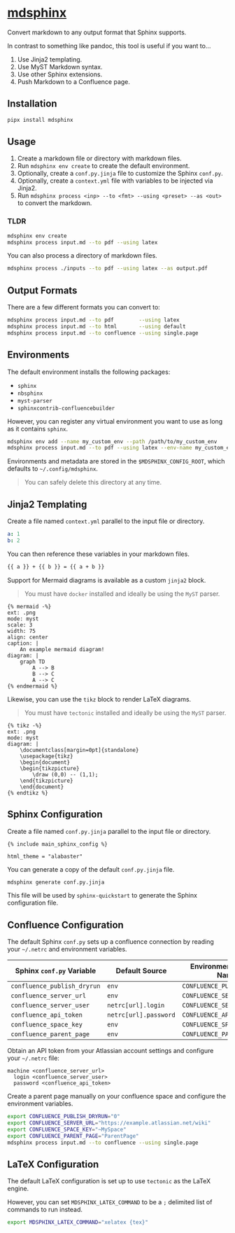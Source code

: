 # [mdsphinx](https://pypi.org/project/mdsphinx)

Convert markdown to any output format that Sphinx supports.

In contrast to something like pandoc, this tool is useful if you want to...

1) Use Jinja2 templating.
2) Use MyST Markdown syntax.
3) Use other Sphinx extensions.
4) Push Markdown to a Confluence page.

## Installation

```bash
pipx install mdsphinx
```

## Usage

1. Create a markdown file or directory with markdown files.
2. Run `mdsphinx env create` to create the default environment.
3. Optionally, create a `conf.py.jinja` file to customize the Sphinx `conf.py`.
4. Optionally, create a `context.yml` file with variables to be injected via Jinja2.
5. Run `mdsphinx process <inp> --to <fmt> --using <preset> --as <out>` to convert the markdown.

### TLDR

```bash
mdsphinx env create
mdsphinx process input.md --to pdf --using latex
```

You can also process a directory of markdown files.

```bash
mdsphinx process ./inputs --to pdf --using latex --as output.pdf
```

## Output Formats

There are a few different formats you can convert to:

```bash
mdsphinx process input.md --to pdf        --using latex
mdsphinx process input.md --to html       --using default
mdsphinx process input.md --to confluence --using single.page
```

## Environments

The default environment installs the following packages:

- `sphinx`
- `nbsphinx`
- `myst-parser`
- `sphinxcontrib-confluencebuilder`

However, you can register any virtual environment you want to use as long as it contains `sphinx`.

```bash
mdsphinx env add --name my_custom_env --path /path/to/my_custom_env
mdsphinx process input.md --to pdf --using latex --env-name my_custom_env
```

Environments and metadata are stored in the `$MDSPHINX_CONFIG_ROOT`, which defaults to `~/.config/mdsphinx`.

> You can safely delete this directory at any time.

## Jinja2 Templating

Create a file named `context.yml` parallel to the input file or directory.

```yaml
a: 1
b: 2
```

You can then reference these variables in your markdown files.

```markdown
{{ a }} + {{ b }} = {{ a + b }}
```

Support for Mermaid diagrams is available as a custom `jinja2` block.

> You must have `docker` installed and ideally be using the `MyST` parser.

```jinja2
{% mermaid -%}
ext: .png
mode: myst
scale: 3
width: 75
align: center
caption: |
    An example mermaid diagram!
diagram: |
    graph TD
        A --> B
        B --> C
        A --> C
{% endmermaid %}
```

Likewise, you can use the `tikz` block to render LaTeX diagrams.

> You must have `tectonic` installed and ideally be using the `MyST` parser.

```jinja2
{% tikz -%}
ext: .png
mode: myst
diagram: |
    \documentclass[margin=0pt]{standalone}
    \usepackage{tikz}
    \begin{document}
    \begin{tikzpicture}
        \draw (0,0) -- (1,1);
    \end{tikzpicture}
    \end{document}
{% endtikz %}
```

## Sphinx Configuration

Create a file named `conf.py.jinja` parallel to the input file or directory.

```jinja2
{% include main_sphinx_config %}

html_theme = "alabaster"
```

You can generate a copy of the default `conf.py.jinja` file.

```bash
mdsphinx generate conf.py.jinja
````

This file will be used by `sphinx-quickstart` to generate the Sphinx configuration file.

## Confluence Configuration

The default Sphinx `conf.py` sets up a confluence connection by reading your `~/.netrc` and environment variables.

| Sphinx `conf.py` Variable   | Default Source        | Environment Variable Name   | Example Value                        |
|-----------------------------|-----------------------|-----------------------------|--------------------------------------|
| `confluence_publish_dryrun` | `env`                 | `CONFLUENCE_PUBLISH_DRYRUN` | `1`                                  |
| `confluence_server_url`     | `env`                 | `CONFLUENCE_SERVER_URL`     | `https://example.atlassian.net/wiki` |
| `confluence_server_user`    | `netrc[url].login`    | `CONFLUENCE_SERVER_USER`    | `example@gmail.com`                  |
| `confluence_api_token`      | `netrc[url].password` | `CONFLUENCE_API_TOKEN`      | `api-token`                          |
| `confluence_space_key`      | `env`                 | `CONFLUENCE_SPACE_KEY`      | `~MySpace`                           |
| `confluence_parent_page`    | `env`                 | `CONFLUENCE_PARENT_PAGE`    | `ParentPage`                         |

Obtain an API token from your Atlassian account settings and configure your `~/.netrc` file:

```plaintext
machine <confluence_server_url>
  login <confluence_server_user>
  password <confluence_api_token>
```

Create a parent page manually on your confluence space and configure the environment variables.

```bash
export CONFLUENCE_PUBLISH_DRYRUN="0"
export CONFLUENCE_SERVER_URL="https://example.atlassian.net/wiki"
export CONFLUENCE_SPACE_KEY="~MySpace"
export CONFLUENCE_PARENT_PAGE="ParentPage"
mdsphinx process input.md --to confluence --using single.page
```

## LaTeX Configuration

The default LaTeX configuration is set up to use `tectonic` as the LaTeX engine.

However, you can set `MDSPHINX_LATEX_COMMAND` to be a `;` delimited list of commands to run instead.

```bash
export MDSPHINX_LATEX_COMMAND="xelatex {tex}"
```
